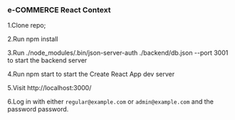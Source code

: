 ### e-COMMERCE React Context 
1.Clone repo;
 
2.Run npm install

3.Run ./node_modules/.bin/json-server-auth ./backend/db.json --port 3001 to start the backend server

4.Run npm start to start the Create React App dev server

5.Visit http://localhost:3000/

6.Log in with either `regular@example.com` or `admin@example.com` and the password password.

